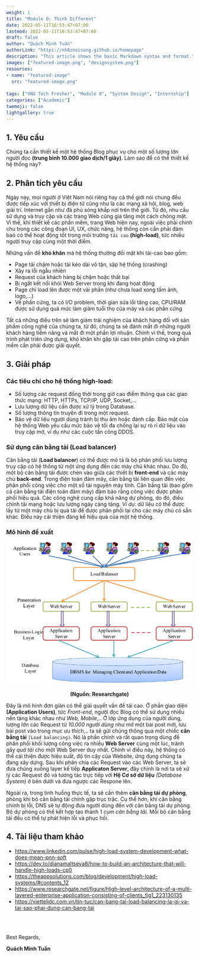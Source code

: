 ```yaml
---
weight: 1
title: "Module 0: Think Different"
date: 2022-05-11T16:53:47+07:00
lastmod: 2022-05-11T16:53:47+07:00
draft: false
author: "Quách Minh Tuấn"
authorLink: "https://nh0znoisung.github.io/homepage"
description: "This article shows the basic Markdown syntax and format."
images: ["featured-image.png", "designsystem.png"]
resources:
- name: "featured-image"
  src: "featured-image.png"

tags: ["VNG Tech Fresher", "Module 0", "System Design", "Internship"]
categories: ["Academic"]
twemoji: false
lightgallery: true
---
```


## 1. Yêu cầu

Chúng ta cần thiết kế một hệ thống Blog phục vụ cho một số lượng lớn người đọc **(trung bình 10.000 giao dịch/1 giây)**. Làm sao để có thể thiết kế hệ thống này?

<!--more-->
## 2. Phân tích yêu cầu
Ngày nay, mọi người ở Việt Nam nói riêng hay cả thế giới nói chung đều được tiếp xúc với thiết bị điện tử cũng như là các mạng xã hội, blog, web giải trí. Internet gần như đã phủ sóng khắp nơi trên thế giới. Từ đó, nhu cầu sử dụng và truy cập và các trang Web cũng gia tăng một cách chóng mặt. Vì thế, khi thiết kế các phần mềm, trang Web hiện nay, ngoải việc phải chinh chu trong các công đoạn UI, UX, chức năng, hệ thống còn cần phải đảm baỏ có thể hoạt động tốt trong môi trường `tải cao` **(high-load)**, tức nhiều người truy cập cùng một thời điểm.

Những vấn đề **khó khăn** mà hệ thống thường đối mặt khi tải-cao bao gồm:
+ Page tải chậm hoặc tải kéo dài vô tận, sập hệ thống (crashing)
+ Xảy ra lỗi ngẫu nhiên
+ Request của khách hàng bị chậm hoặc thất bại
+ Bị ngắt kết nối khỏi Web Server trong khi đang họat động
+ Page chỉ load lên được một vài phần (như chưa load xong tấm ảnh, logo,...)
+ Về phần cứng, ta có I/O problem, thời gian sửa lỗi tăng cao, CPU/RAM được sử dụng quá mức làm giảm tuổi thọ của máy và các phần cứng

Tất cả những điều trên sẽ làm giảm trải nghiệm của khách hàng đối với sản phẩm công nghệ của chúng ta, từ đó, chúng ta sẽ đánh mất đi những người khách hàng tiềm năng và mất đi một phần lợi nhuận. Chính vì thế, trong quá trình phát triên ứng dụng, khó khăn khi gặp tải cao trên phần cứng và phần mềm cần phải được giải quyết.

## 3. Giải pháp
### Các tiêu chí cho hệ thống high-load:
- Số lượng các request đồng thời trong giờ cao điểm thông qua các giao thức mạng: HTTP, HTTPs, TCP/IP, UDP, Socket,...
- Lưu lượng dữ liệu cần được xử lý trong Database.
- Số lượng thông tin truyền đi trong một request.
- Bảo vệ dữ liệu người dùng tránh bị thu âm hoặc đánh cắp. Bảo mật của hệ thống Web yêu cầu mức bảo vệ tối đa chống lại sự rò rỉ dữ liệu vào truy cập mở, ví dụ như các cuộc tấn công DDOS.

### Sử dụng cân bằng tải (Load balancer)

Cân bằng tải (**Load balancer**) có thể được mô tả là bộ phân phối lưu lượng truy cập có hệ thống từ một ứng dụng đến các máy chủ khác nhau. Do đó, một bộ cân bằng tải được chèn vào giữa các thiết bị **front-end** và các máy chủ **back-end**. Trong điện toán đám mây, cân bằng tải liên quan đến việc phân phối công việc cho một số tài nguyên máy tính. Cân bằng tải (bao gồm cả cân bằng tải điện toán đám mây) đảm bảo rằng công việc được phân phối hiệu quả. Các công nghệ cung cấp khả năng dự phòng, do đó, điều chỉnh tải mạng hoặc lưu lượng ngày càng tăng. *Ví dụ*: dữ liệu có thể được lấy từ một máy chủ bị quá tải để được phân phối lại cho các máy chủ có sẵn khác. Điều này cải thiện đáng kể hiệu quả của một hệ thống. 

### Mô hình đề xuất
![](./designsystem.png)
<center><b>(Nguồn: Researchgate)</b></center>

Đây là mô hình đơn giản có thể giải quyết vấn đề tải cao. Ở phần giao diện **(Application Users)**, tức *Front-end*, người đọc Blog có thể sử dụng nhiều nền tảng khác nhau như *Web, Mobile*,.. Ở lớp ứng dụng của người dùng, lượng lớn các Request từ *10.000 người dùng* như mở một bài post mới, lưu bài post vào trong mục ưu thích,.. ta sẽ gửi chúng thông qua một chiếc **cân bằng tải** `(Load balancing)`. Nó là phần chính và rất quan trọng dùng để phân phối khối lượng công việc ra nhiều **Web Server** cùng một lúc, tránh gây *quá tải* cho một Web Server duy nhất. Chính vì điều này, hệ thống có thể cải thiện được hiệu suất, độ tin cậy của Website, ứng dụng chúng ta đang xây dựng. Sau khi phân chia các Request vào các Web Server, ta sẽ đưa chúng xuống layer kế tiếp **Applicaton Server**, đây chính là nơi ta sẽ xử lý các Request đó và tương tác trực tiếp với **Hệ Cơ sở dữ liệu** *(Database System)* ở bên dưới và đưa ngược các Respone lên.

Ngoài ra, trong tình huống thực tế, ta sẽ cần thêm **cân bằng tải dự phòng**, phòng khi bộ cân bằng tải chính gặp trục trặc. Cụ thể hơn, khi cân bằng chính bị lỗi, DNS sẽ tự động đưa người dùng đến với cân bằng tải dự phòng. Bộ dự phòng có thể kết hợp tạo thành 1 *cụm cân bằng tải*. Mỗi bộ cân bằng tải đều có thể tự phát hiện lỗi và phục hồi.


## 4. Tài liệu tham khảo
- https://www.linkedin.com/pulse/high-load-system-development-what-does-mean-pnn-soft
- https://dev.to/dianamaltseva8/how-to-build-an-architecture-that-will-handle-high-loads-cp0
- https://theappsolutions.com/blog/development/high-load-systems/#contents_12
- https://www.researchgate.net/figure/High-level-architecture-of-a-multi-layered-enterprise-application-consisting-of-clients_fig1_223130135
- https://viettelidc.com.vn/tin-tuc/can-bang-tai-load-balancing-la-gi-va-tai-sao-phai-dung-can-bang-tai

<br>  
<br>

Best Regards,  

**Quách Minh Tuấn**



